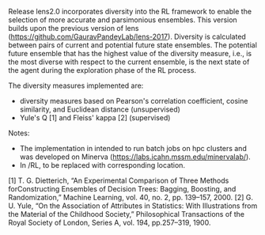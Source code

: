 Release lens2.0 incorporates diversity into the RL framework to enable the selection of more accurate and parsimonious ensembles. This version builds upon the previous version of lens (https://github.com/GauravPandeyLab/lens-2017). Diversity is calculated between pairs of current and potential future state ensembles. The potential future ensemble that has the highest value of the diversity measure, i.e., is the most diverse with respect to the current ensemble, is the next state of the agent during the exploration phase of the RL process.

The diversity measures implemented are:
- diversity measures based on Pearson's correlation coefficient, cosine similarity, and Euclidean distance (unsupervised)
- Yule's Q [1] and Fleiss' kappa [2] (supervised)

Notes:
- The implementation in intended to run batch jobs on hpc clusters and was developed on Minerva (https://labs.icahn.mssm.edu/minervalab/).
- In <path>/RL, <path> to be replaced with corresponding location.

[1] T. G. Dietterich, “An Experimental Comparison of Three Methods forConstructing Ensembles of Decision Trees: Bagging, Boosting, and Randomization,” Machine Learning, vol. 40, no. 2, pp. 139–157, 2000.
[2] G. U. Yule, “On the Association of Attributes in Statistics: With Illustrations from the Material of the Childhood Society,” Philosophical Transactions of the Royal Society of London, Series A, vol. 194, pp.257–319, 1900.
